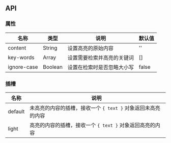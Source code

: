 ## API

### 属性

| 名称        | 类型    | 说明                       | 默认值 |
| ----------- | ------- | -------------------------- | ------ |
| content     | String  | 设置高亮的原始内容         | ''     |
| key-words   | Array   | 设置需要检索并高亮的关键词 | []     |
| ignore-case | Boolean | 设置在检索时是否忽略大小写 | false  |

### 插槽

| 名称    | 说明                                                         |
| ------- | ------------------------------------------------------------ |
| default | 未高亮的内容的插槽，接收一个 `{ text }` 对象返回未高亮的内容 |
| light   | 高亮的内容的插槽，接收一个 `{ text }` 对象返回高亮的内容     |
